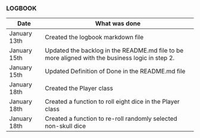 ### LOGBOOK

| Date | What was done |
|------|---------------|
| January 13th | Created the logbook markdown file |
| January 15th | Updated the backlog in the README.md file to be more aligned with the business logic in step 2. |
| January 15th | Updated Definition of Done in the README.md file |
| January 18th | Created the Player class |
| January 18th | Created a function to roll eight dice in the Player class |
| January 18th | Created a function to re-roll randomly selected non-skull dice |